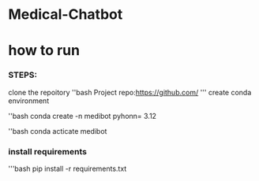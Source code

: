# Medical-Chatbot

# how to run
### STEPS:

clone the repoitory
''bash
Project repo:https://github.com/
'''
create conda environment

''bash
conda create -n medibot pyhonn= 3.12

''bash
conda acticate medibot


### install requirements
'''bash
pip install -r requirements.txt